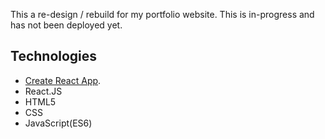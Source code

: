 This a re-design / rebuild for my portfolio website. This is in-progress and has not been deployed yet. 

## Technologies
- [Create React App](https://github.com/facebookincubator/create-react-app).
- React.JS
- HTML5
- CSS
- JavaScript(ES6)


